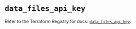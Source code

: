 # `data_files_api_key`

Refer to the Terraform Registry for docs: [`data_files_api_key`](https://registry.terraform.io/providers/files-com/files/0.1.365/docs/data-sources/api_key).
